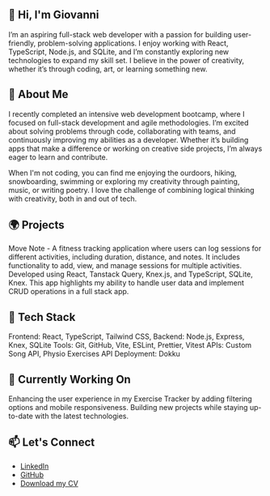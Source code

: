 👋 Hi, I'm Giovanni
---

I’m an aspiring full-stack web developer with a passion for building user-friendly, problem-solving applications. I enjoy working with React, TypeScript, Node.js, and SQLite, and I’m constantly exploring new technologies to expand my skill set. I believe in the power of creativity, whether it’s through coding, art, or learning something new.

🌟 About Me
---

I recently completed an intensive web development bootcamp, where I focused on full-stack development and agile methodologies. I’m excited about solving problems through code, collaborating with teams, and continuously improving my abilities as a developer. Whether it’s building apps that make a difference or working on creative side projects, I’m always eager to learn and contribute.

When I'm not coding, you can find me enjoying the ourdoors, hiking, snowboarding, swimming or exploring my creativity through painting, music, or writing poetry. I love the challenge of combining logical thinking with creativity, both in and out of tech.

🌍 Projects
---

Move Note -
A fitness tracking application where users can log sessions for different activities, including duration, distance, and notes. It includes functionality to add, view, and manage sessions for multiple activities. Developed using React, Tanstack Query, Knex.js, and TypeScript, SQLite, Knex. This app highlights my ability to handle user data and implement CRUD operations in a full stack app.

💼 Tech Stack
---

Frontend: React, TypeScript, Tailwind CSS, 
Backend: Node.js, Express, Knex, SQLite
Tools: Git, GitHub, Vite, ESLint, Prettier, Vitest
APIs: Custom Song API, Physio Exercises API
Deployment: Dokku

🚀 Currently Working On
---

Enhancing the user experience in my Exercise Tracker by adding filtering options and mobile responsiveness.
Building new projects while staying up-to-date with the latest technologies.

📫 Let's Connect
---

- [LinkedIn](https://www.linkedin.com/in/giovanni-ambriz)
- [GitHub](https://github.com/giovanni-ambriz)
- [Download my CV](https://github.com/giovanni-ambriz/giovanni-ambriz/blob/main/Giovanni%20A%20CV.pdf)
